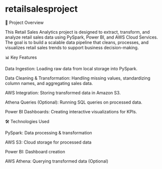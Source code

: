 # retailsalesproject
📌 Project Overview

This Retail Sales Analytics project is designed to extract, transform, and analyze retail sales data using PySpark, Power BI, and AWS Cloud Services. The goal is to build a scalable data pipeline that cleans, processes, and visualizes retail sales trends to support business decision-making.

📊 Key Features

Data Ingestion: Loading raw data from local storage into PySpark.

Data Cleaning & Transformation: Handling missing values, standardizing column names, and aggregating sales data.

AWS Integration: Storing transformed data in Amazon S3.



Athena Queries (Optional): Running SQL queries on processed data.

Power BI Dashboards: Creating interactive visualizations for KPIs.



🛠️ Technologies Used

PySpark: Data processing & transformation


AWS S3: Cloud storage for processed data

Power BI: Dashboard creation

AWS Athena: Querying transformed data (Optional)


